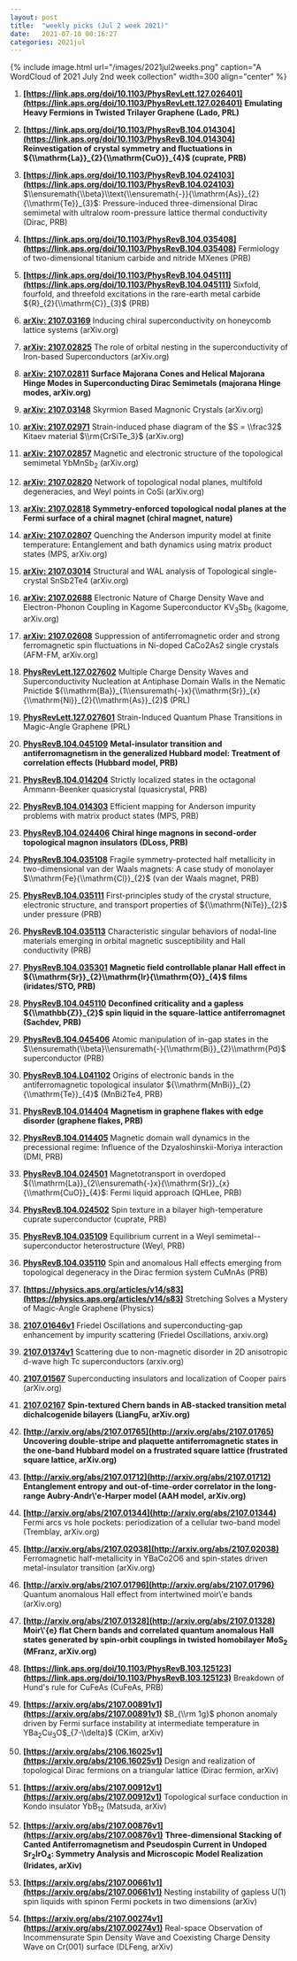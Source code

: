 ```yaml
---
layout: post
title:  "weekly picks (Jul 2 week 2021)"
date:   2021-07-10 00:16:27
categories: 2021jul
---
```


{% include image.html url="/images/2021jul2weeks.png" caption="A WordCloud of 2021 July 2nd week collection" width=300 align="center" %}



1. **[https://link.aps.org/doi/10.1103/PhysRevLett.127.026401](https://link.aps.org/doi/10.1103/PhysRevLett.127.026401)** **Emulating Heavy Fermions in Twisted Trilayer Graphene (Lado, PRL)**

1. **[https://link.aps.org/doi/10.1103/PhysRevB.104.014304](https://link.aps.org/doi/10.1103/PhysRevB.104.014304)** **Reinvestigation of crystal symmetry and fluctuations in ${\\mathrm{La}}_{2}{\\mathrm{CuO}}_{4}$ (cuprate, PRB)**

1. **[https://link.aps.org/doi/10.1103/PhysRevB.104.024103](https://link.aps.org/doi/10.1103/PhysRevB.104.024103)** $\\ensuremath{\\beta}\\text{\\ensuremath{-}}{\\mathrm{As}}_{2}{\\mathrm{Te}}_{3}$: Pressure-induced three-dimensional Dirac semimetal with ultralow room-pressure lattice thermal conductivity (Dirac, PRB)

1. **[https://link.aps.org/doi/10.1103/PhysRevB.104.035408](https://link.aps.org/doi/10.1103/PhysRevB.104.035408)** Fermiology of two-dimensional titanium carbide and nitride MXenes (PRB)

1. **[https://link.aps.org/doi/10.1103/PhysRevB.104.045111](https://link.aps.org/doi/10.1103/PhysRevB.104.045111)** Sixfold, fourfold, and threefold excitations in the rare-earth metal carbide ${R}_{2}{\\mathrm{C}}_{3}$ (PRB)




1. **[arXiv: 2107.03169](http://arxiv.org/abs/2107.03169)** Inducing chiral superconductivity on honeycomb lattice systems (arXiv.org)

1. **[arXiv: 2107.02825](http://arxiv.org/abs/2107.02825)** The role of orbital nesting in the superconductivity of Iron-based Superconductors (arXiv.org)

1. **[arXiv: 2107.02811](http://arxiv.org/abs/2107.02811)** **Surface Majorana Cones and Helical Majorana Hinge Modes in Superconducting Dirac Semimetals (majorana Hinge modes, arXiv.org)**

1. **[arXiv: 2107.03148](http://arxiv.org/abs/2107.03148)** Skyrmion Based Magnonic Crystals (arXiv.org)

1. **[arXiv: 2107.02971](http://arxiv.org/abs/2107.02971)** Strain-induced phase diagram of the $S = \\frac32$ Kitaev material $\\rm{CrSiTe_3}$ (arXiv.org)

1. **[arXiv: 2107.02857](http://arxiv.org/abs/2107.02857)** Magnetic and electronic structure of the topological semimetal YbMnSb$_2$ (arXiv.org)

1. **[arXiv: 2107.02820](http://arxiv.org/abs/2107.02820)** Network of topological nodal planes, multifold degeneracies, and Weyl points in CoSi (arXiv.org)

1. **[arXiv: 2107.02818](http://arxiv.org/abs/2107.02818)** **Symmetry-enforced topological nodal planes at the Fermi surface of a chiral magnet (chiral magnet, nature)**

1. **[arXiv: 2107.02807](http://arxiv.org/abs/2107.02807)** Quenching the Anderson impurity model at finite temperature: Entanglement and bath dynamics using matrix product states (MPS, arXiv.org)

1. **[arXiv: 2107.03014](http://arxiv.org/abs/2107.03014)** Structural and WAL analysis of Topological single-crystal SnSb2Te4 (arXiv.org)



1. **[arXiv: 2107.02688](http://arxiv.org/abs/2107.02688)** Electronic Nature of Charge Density Wave and Electron-Phonon Coupling in Kagome Superconductor KV$_3$Sb$_5$ (kagome, arXiv.org)

1. **[arXiv: 2107.02608](http://arxiv.org/abs/2107.02608)** Suppression of antiferromagnetic order and strong ferromagnetic spin fluctuations in Ni-doped CaCo2As2 single crystals (AFM-FM, arXiv.org)


1. **[PhysRevLett.127.027602](https://link.aps.org/doi/10.1103/PhysRevLett.127.027602)** Multiple Charge Density Waves and Superconductivity Nucleation at Antiphase Domain Walls in the Nematic Pnictide ${\\mathrm{Ba}}_{1\\ensuremath{-}x}{\\mathrm{Sr}}_{x}{\\mathrm{Ni}}_{2}{\\mathrm{As}}_{2}$ (PRL)

1. **[PhysRevLett.127.027601](https://link.aps.org/doi/10.1103/PhysRevLett.127.027601)** Strain-Induced Quantum Phase Transitions in Magic-Angle Graphene (PRL)

1. **[PhysRevB.104.045109](https://link.aps.org/doi/10.1103/PhysRevB.104.045109)** **Metal-insulator transition and antiferromagnetism in the generalized Hubbard model: Treatment of correlation effects (Hubbard model, PRB)**

1. **[PhysRevB.104.014204](https://link.aps.org/doi/10.1103/PhysRevB.104.014204)** Strictly localized states in the octagonal Ammann-Beenker quasicrystal (quasicrystal, PRB)

1. **[PhysRevB.104.014303](https://link.aps.org/doi/10.1103/PhysRevB.104.014303)** Efficient mapping for Anderson impurity problems with matrix product states (MPS, PRB)

1. **[PhysRevB.104.024406](https://link.aps.org/doi/10.1103/PhysRevB.104.024406)** **Chiral hinge magnons in second-order topological magnon insulators (DLoss, PRB)**

1. **[PhysRevB.104.035108](https://link.aps.org/doi/10.1103/PhysRevB.104.035108)** Fragile symmetry-protected half metallicity in two-dimensional van der Waals magnets: A case study of monolayer $\\mathrm{Fe}{\\mathrm{Cl}}_{2}$ (van der Waals magnet, PRB)

1. **[PhysRevB.104.035111](https://link.aps.org/doi/10.1103/PhysRevB.104.035111)** First-principles study of the crystal structure, electronic structure, and transport properties of ${\\mathrm{NiTe}}_{2}$ under pressure (PRB)

1. **[PhysRevB.104.035113](https://link.aps.org/doi/10.1103/PhysRevB.104.035113)** Characteristic singular behaviors of nodal-line materials emerging in orbital magnetic susceptibility and Hall conductivity (PRB)

1. **[PhysRevB.104.035301](https://link.aps.org/doi/10.1103/PhysRevB.104.035301)** **Magnetic field controllable planar Hall effect in ${\\mathrm{Sr}}_{2}\\mathrm{Ir}{\\mathrm{O}}_{4}$ films (iridates/STO, PRB)**

1. **[PhysRevB.104.045110](https://link.aps.org/doi/10.1103/PhysRevB.104.045110)** **Deconfined criticality and a gapless ${\\mathbb{Z}}_{2}$ spin liquid in the square-lattice antiferromagnet (Sachdev, PRB)**

1. **[PhysRevB.104.045406](https://link.aps.org/doi/10.1103/PhysRevB.104.045406)** Atomic manipulation of in-gap states in the $\\ensuremath{\\beta}\\ensuremath{-}{\\mathrm{Bi}}_{2}\\mathrm{Pd}$ superconductor (PRB)

1. **[PhysRevB.104.L041102](https://link.aps.org/doi/10.1103/PhysRevB.104.L041102)** Origins of electronic bands in the antiferromagnetic topological insulator ${\\mathrm{MnBi}}_{2}{\\mathrm{Te}}_{4}$ (MnBi2Te4, PRB)

1. **[PhysRevB.104.014404](https://link.aps.org/doi/10.1103/PhysRevB.104.014404)** **Magnetism in graphene flakes with edge disorder (graphene flakes, PRB)**

1. **[PhysRevB.104.014405](https://link.aps.org/doi/10.1103/PhysRevB.104.014405)** Magnetic domain wall dynamics in the precessional regime: Influence of the Dzyaloshinskii-Moriya interaction (DMI, PRB)

1. **[PhysRevB.104.024501](https://link.aps.org/doi/10.1103/PhysRevB.104.024501)** Magnetotransport in overdoped ${\\mathrm{La}}_{2\\ensuremath{-}x}{\\mathrm{Sr}}_{x}{\\mathrm{CuO}}_{4}$: Fermi liquid approach (QHLee, PRB)

1. **[PhysRevB.104.024502](https://link.aps.org/doi/10.1103/PhysRevB.104.024502)** Spin texture in a bilayer high-temperature cuprate superconductor (cuprate, PRB)

1. **[PhysRevB.104.035109](https://link.aps.org/doi/10.1103/PhysRevB.104.035109)** Equilibrium current in a Weyl semimetal--superconductor heterostructure (Weyl, PRB)

1. **[PhysRevB.104.035110](https://link.aps.org/doi/10.1103/PhysRevB.104.035110)** Spin and anomalous Hall effects emerging from topological degeneracy in the Dirac fermion system CuMnAs (PRB)

1. **[https://physics.aps.org/articles/v14/s83](https://physics.aps.org/articles/v14/s83)** Stretching Solves a Mystery of Magic-Angle Graphene (Physics)




1. **[2107.01646v1](https://arxiv.org/abs/2107.01646v1)** Friedel Oscillations and superconducting-gap enhancement by impurity scattering (Friedel Oscillations, arxiv.org)

1. **[2107.01374v1](https://arxiv.org/abs/2107.01374v1)** Scattering due to non-magnetic disorder in 2D anisotropic d-wave high Tc superconductors (arxiv.org)

1. **[2107.01567](http://arxiv.org/abs/2107.01567)** Superconducting insulators and localization of Cooper pairs (arXiv.org)

1. **[2107.02167](http://arxiv.org/abs/2107.02167)** **Spin-textured Chern bands in AB-stacked transition metal dichalcogenide bilayers (LiangFu, arXiv.org)**

1. **[http://arxiv.org/abs/2107.01765](http://arxiv.org/abs/2107.01765)** **Uncovering double-stripe and plaquette antiferromagnetic states in the one-band Hubbard model on a frustrated square lattice (frustrated square lattice, arXiv.org)**

1. **[http://arxiv.org/abs/2107.01712](http://arxiv.org/abs/2107.01712)** **Entanglement entropy and out-of-time-order correlator in the long-range Aubry-Andr\\'e-Harper model (AAH model, arXiv.org)**

1. **[http://arxiv.org/abs/2107.01344](http://arxiv.org/abs/2107.01344)** Fermi arcs vs hole pockets: periodization of a cellular two-band model (Tremblay, arXiv.org)

1. **[http://arxiv.org/abs/2107.02038](http://arxiv.org/abs/2107.02038)** Ferromagnetic half-metallicity in YBaCo2O6 and spin-states driven metal-insulator transition (arXiv.org)

1. **[http://arxiv.org/abs/2107.01796](http://arxiv.org/abs/2107.01796)** Quantum anomalous Hall effect from intertwined moir\\'e bands (arXiv.org)

1. **[http://arxiv.org/abs/2107.01328](http://arxiv.org/abs/2107.01328)** **Moir\\'{e} flat Chern bands and correlated quantum anomalous Hall states generated by spin-orbit couplings in twisted homobilayer MoS$_2$ (MFranz, arXiv.org)**


1. **[https://link.aps.org/doi/10.1103/PhysRevB.103.125123](https://link.aps.org/doi/10.1103/PhysRevB.103.125123)** Breakdown of Hund's rule for CuFeAs (CuFeAs, PRB)

1. **[https://arxiv.org/abs/2107.00891v1](https://arxiv.org/abs/2107.00891v1)** $B_{\\rm 1g}$ phonon anomaly driven by Fermi surface instability at intermediate temperature in YBa$_2$Cu$_3$O$_{7-\\delta}$ (CKim, arXiv)

1. **[https://arxiv.org/abs/2106.16025v1](https://arxiv.org/abs/2106.16025v1)** Design and realization of topological Dirac fermions on a triangular lattice (Dirac fermion, arXiv)

1. **[https://arxiv.org/abs/2107.00912v1](https://arxiv.org/abs/2107.00912v1)** Topological surface conduction in Kondo insulator YbB$_{12}$ (Matsuda, arXiv)

1. **[https://arxiv.org/abs/2107.00876v1](https://arxiv.org/abs/2107.00876v1)** **Three-dimensional Stacking of Canted Antiferromagnetism and Pseudospin Current in Undoped Sr$_2$IrO$_4$: Symmetry Analysis and Microscopic Model Realization (Iridates, arXiv)**

1. **[https://arxiv.org/abs/2107.00661v1](https://arxiv.org/abs/2107.00661v1)** Nesting instability of gapless U(1) spin liquids with spinon Fermi pockets in two dimensions (arXiv)

1. **[https://arxiv.org/abs/2107.00274v1](https://arxiv.org/abs/2107.00274v1)** Real-space Observation of Incommensurate Spin Density Wave and Coexisting Charge Density Wave on Cr(001) surface (DLFeng, arXiv)


